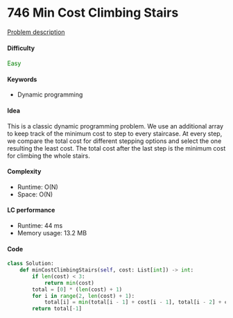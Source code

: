 746 Min Cost Climbing Stairs
=======================
[Problem description](https://leetcode.com/problems/min-cost-climbing-stairs/)

#### Difficulty
<span style="color:green">Easy</span>

#### Keywords
- Dynamic programming

#### Idea
This is a classic dynamic programming problem. We use an additional array to keep track of the minimum cost to step to every staircase. At every step, we compare the total cost for different stepping options and select the one resulting the least cost. The total cost after the last step is the minimum cost for climbing the whole stairs. 


#### Complexity
- Runtime: O(N)
- Space: O(N)

#### LC performance
- Runtime: 44 ms
- Memory usage: 13.2 MB

#### Code
```python
class Solution:
    def minCostClimbingStairs(self, cost: List[int]) -> int:
        if len(cost) < 3:
            return min(cost)
        total = [0] * (len(cost) + 1)
        for i in range(2, len(cost) + 1):
            total[i] = min(total[i - 1] + cost[i - 1], total[i - 2] + cost[i - 2])
        return total[-1]
```